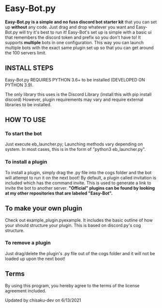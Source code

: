 # Easy-Bot.py
**Easy-Bot.py is a simple and no fuss discord bot starter kit** that you can set up **without** any code. Just drag and drop whatever you want and Easy-Bot.py will try it's best to run it! Easy-Bot's set up is simple with a basic ui that remembers the discord token and prefix so you don't have to!
It supports **multiple** bots in one configuration. This way you can launch multiple bots with the exact same plugin set up so that you can get around the 100 servers limit.

## INSTALL STEPS
Easy-Bot.py REQUIRES PYTHON 3.6+ to be installed (DEVELOPED ON PYTHON 3.9).

The only library this uses is the Discord Library (install this with pip install discord)
However, plugin requirements may vary and require external libraries to be installed.

## HOW TO USE

### To start the bot
Just execute eb_launcher.py; Launching methods vary depending on system. In most cases, this is in the form of "python3 eb_launcher.py".

### To install a plugin
To install a plugin, simply drag the .py file into the cogs folder and the bot will attempt to run it on the next boot!
By default, a plugin called invitation is included which has the command invite. This is used to generate a link to invite the bot to another server.
**"Official" plugins can be found by looking at my other repositories that are labeled "Easy-Bot".**

## To make your own plugin
Check out example_plugin.pyexample. It includes the basic outline of how your should structure your plugin. This is based on discord.py's cog structure.

### To remove a plugin
Just drag/delete the plugin's .py file out of the cogs folder and it will not be loaded up upon the next boot!

## Terms
By using this program, you hereby agree to the terms of the license agreement included.

Updated by chisaku-dev on 6/13/2021
